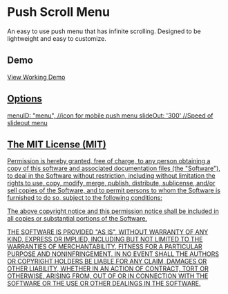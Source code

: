 Push Scroll Menu
================

An easy to use push menu that has infinite scrolling. Designed to be lightweight and easy to customize. 

<h2>Demo</h2>

<a href="http://code-baker.com/demo/pushScrollMenu/">View Working Demo</h2>

<h2>Options</h2>

menuID: "menu", //icon for mobile push menu
slideOut: '300' //Speed of slideout menu

<h2> The MIT License (MIT)</h2>

Permission is hereby granted, free of charge, to any person obtaining a copy
of this software and associated documentation files (the "Software"), to deal
in the Software without restriction, including without limitation the rights
to use, copy, modify, merge, publish, distribute, sublicense, and/or sell
copies of the Software, and to permit persons to whom the Software is
furnished to do so, subject to the following conditions:

The above copyright notice and this permission notice shall be included in
 all copies or substantial portions of the Software.

THE SOFTWARE IS PROVIDED "AS IS", WITHOUT WARRANTY OF ANY KIND, EXPRESS OR
IMPLIED, INCLUDING BUT NOT LIMITED TO THE WARRANTIES OF MERCHANTABILITY,
FITNESS FOR A PARTICULAR PURPOSE AND NONINFRINGEMENT. IN NO EVENT SHALL THE
AUTHORS OR COPYRIGHT HOLDERS BE LIABLE FOR ANY CLAIM, DAMAGES OR OTHER
LIABILITY, WHETHER IN AN ACTION OF CONTRACT, TORT OR OTHERWISE, ARISING FROM,
OUT OF OR IN CONNECTION WITH THE SOFTWARE OR THE USE OR OTHER DEALINGS IN
 THE SOFTWARE.

